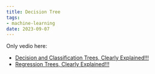 ```yaml
---
title: Decision Tree
tags:
- machine-learning
date: 2023-09-07
---
```


Only vedio here:

* [Decision and Classification Trees, Clearly Explained!!!](https://www.youtube.com/watch?v=_L39rN6gz7Y&t=229s "Decision and Classification Trees, Clearly Explained!!!")
* [Regression Trees, Clearly Explained!!!](https://www.youtube.com/watch?v=g9c66TUylZ4&t=789s "Regression Trees, Clearly Explained!!!")

